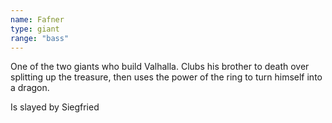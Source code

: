 ```yaml
---
name: Fafner
type: giant
range: "bass"
---
```


One of the two giants who build Valhalla. Clubs his brother to death over splitting up the treasure, then uses the power of the ring to turn himself into a dragon.

Is slayed by Siegfried